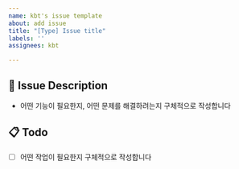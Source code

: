 ```yaml
---
name: kbt's issue template
about: add issue
title: "[Type] Issue title"
labels: ''
assignees: kbt

---
```


## 🎯 Issue Description
- 어떤 기능이 필요한지, 어떤 문제를 해결하려는지 구체적으로 작성합니다


## 📋 Todo

- [ ] 어떤 작업이 필요한지 구체적으로 작성합니다